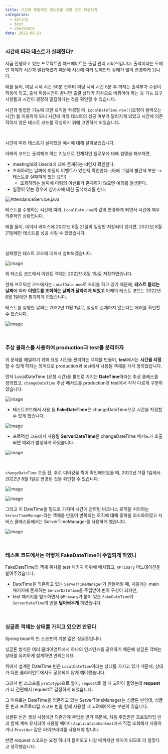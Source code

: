 ```yaml
---
title: 시간에 독립적인 테스트를 위한 코드 작성하기
categories:
  - spring
  - test
  - checkmate
date: 2022-08-21
---
```


### 시간에 따라 테스트가 실패한다?

지금 진행하고 있는 프로젝트인 체크메이트는 출결 관리 서비스입니다. 
출석이라는 도메인 자체가 시간과 밀접해있기 때문에 시간에 따라 도메인의 상태가 많이 변경하게 됩니다.

예를 들어, 미팅 시작 시간 30분 전부터 미팅 시작 시간 5분 후 까지는 출석부가 수정이 허용이 되고, 출석 허용시간이 끝나면 출결 상태가 지각으로 바뀌어야 하는 등 기능 요구사항들과 시간이 굉장히 밀접하다는 것을 확인할 수 있습니다.

시간과 밀접한 기능에 대한 로직을 작성할 때,  `LocalDateTime.now()`(요청이 들어오는 시간) 를 이용하게 되니 시간에 따라 테스트의 성공 여부가 달라지게 되었고 시간에 의존적이지 않은 테스트 코드를 작성하기 위해 고민하게 되었습니다.

<br/> 

시간에 따라 테스트가 실패했던 예시에 대해 살펴보겠습니다.

아래의 코드는 출석체크 하는 기능으로 전체적인 플로우에 대해 설명을 해보자면,

- meetingId와 UserId에 대해 존재하는 id인지 확인한다.
- 조회하려는 날짜에 미팅의 이벤트가 있는지 확인한다. (아래 그림의 빨간색 부분 -> 테스트를 실패하게 했던 요인)
  - 조회하려는 날짜에 미팅의 이벤트가 존재하지 않으면 예외를 발생한다.
- 일정이 있는 경우에 참가자에 대한 출석처리를 한다.

![AttendanceService.java](https://user-images.githubusercontent.com/67885363/197393566-17ae8e73-fe15-40d2-86e9-a835c59a1791.png)

테스트를 수행하는 시간에 따라,  `LocalDate.now`의 값이 변경하게 되면서 시간에 매우 의존적인 상황입니다.

예를 들어, 데이터 베이스에 2022년 8월 21일의 일정만 저장되어 있다면, 2022년 8월 21일에만 테스트를 성공 시킬 수 있었습니다.



<br/>

실패했던 테스트 코드에 대해서 살펴보겠습니다.


![image](https://user-images.githubusercontent.com/67885363/197397021-9cc1cf01-45f9-4488-8c2e-c04169c09a1e.png)

위 테스트 코드에서 이벤트 객체는 2022년 8월 1일로 저장하였습니다.

현재 프로덕션 코드에서는 `LocalDate.now`로 조회를 하고 있기 때문에, **테스트 돌리는 날짜**에 따라 **이벤트를 조회하는 날짜가 달라지게 되었고** 아래의 테스트 코드는 2022년 8월 1일에만 통과하게 되었습니다.

테스트를 실행한 날짜는 2022년 11월 1일로, 일정이 존재하지 않는다는 에러를 확인할 수 있습니다.

![image](https://user-images.githubusercontent.com/67885363/199181814-caa1de81-e04c-42a8-944e-05dd0724176b.png)



<br/>



### 추상 클래스를 사용하여 production과 test를 분리하자

위 문제를 해결하기 위해 요청 시간을 관리하는 객체를 만들어, **test**에서는 **시간을 지정**할 수 있게 하자는 목적으로 production과 test에서 사용될 객체를 각각 정의했습니다.

먼저 LocalDateTime (요청 시간)을 필드로 가지는 **DateTime**이라는 추상 클래스를 정의했고, `changeDateTime` 추상 메서드를 production과 test에서 각각 다르게 구현하였습니다.

![image](https://user-images.githubusercontent.com/67885363/199179367-8f8f692d-6cd5-4d12-92e7-2ac210f954c3.png)



- 테스트코드에서 사용 될 **FakeDateTime**은 changeDateTime으로 시간을 지정할 수 있게 했습니다.

![image](https://user-images.githubusercontent.com/67885363/197398309-1ac7653b-2e04-4e29-90a8-e5126efd049f.png)

 

- 프로덕션 코드에서 사용될 **ServerDateTime**은 changeDateTime 메서드가 호출되면 예외가 발생하게 하였습니다. 

![image](https://user-images.githubusercontent.com/67885363/197401384-e441154a-496b-4b08-9379-f439073125e8.png)



<br/> 

`changeDateTime` 호출 전, 후로 디버깅을 찍어 확인해보았을 때, 2022년 11월 1일에서 2022년 8월 1일로 변경된 것을 확인할 수 있습니다.

![image](https://user-images.githubusercontent.com/67885363/199181168-a6930e99-fc7f-452d-9522-1a7135d4e67f.png)



![image](https://user-images.githubusercontent.com/67885363/199181344-3bbb35c7-072e-4842-b7eb-886a5a4fd337.png)



그리고 이 DateTime을 필드로 가지며 시간에 관련된 비즈니스 로직을 처리하는 `ServerTimeManager`라는 객체를 만들어 반복되는 로직에 대해 중복을 최소화하였고 서비스 클래스들에서는 ServerTimeManager를 사용하게 했습니다.



![image](https://user-images.githubusercontent.com/67885363/199187147-34c17c0e-0fef-4c16-bd8e-ead1b2400aae.png)



<br/> 

### 테스트 코드에서는 어떻게 FakeDateTime이 주입되게 하였나

FakeDateTime의 객체 위치를 test 패키지 하위에 배치했고, `@Primary` 어노테이션을 붙여주었습니다.

- DateTime을 의존하고 있는 `ServerTimeManager`가 만들어질 때, 처음에는 main 패키지에 존재하는 `ServerDateTime`을 주입받아 빈이 구성이 되지만, 
- test 패키지를 빌드하면서 `@Primary`가 붙어 있는 `FakeDateTime`이 `ServerDateTime`의 빈을 **덮어씌우게** 하였습니다.



<br/>



### 싱글톤 객체는 상태를 가지고 있으면 안된다

Spring bean의 빈 스코프의 기본 값은 싱글톤입니다. 

싱글톤 방식은 여러 클라이언트에서 하나의 인스턴스를 공유하기 때문에 싱글톤 객체는 상태를 유지하게 설계하면 안되는데요.

위에서 설계한 DateTime 빈은 `LocalDateTime`이라는 상태를 가지고 있기 때문에, 상태가 다른 클라이언트에서도 공유되지 않게 해야했습니다.

그래서 빈 스코프를 `prototype`으로 할지, `request`로 할 지 고민이 들었는데 **request**가 더 간편해서 request로 결정하게 되었습니다.

그 이유로는 DateTime을 의존하고 있는 ServerTimeManager는 싱글톤 빈인데, 싱글톤 빈과 프로토타입 스코프 빈을 함께 사용할 때 고려해야하는 부분이 있습니다.

싱글톤 빈은 생성 시점에만 의존관계 주입을 받기 때문에, 처음 주입받은 프로토타입 빈과 함께 계속 유지되어 사용할 때마다 `ApplicationContext`에서 직접 조회해서 사용하거나  `Provider` 같은 라이브러리를 사용해야 합니다.

반면 request 스코프는 요청 하나가 들어오고 나갈 때까지만 유지가 되므로 더 알맞다고 생각했습니다.

 

















